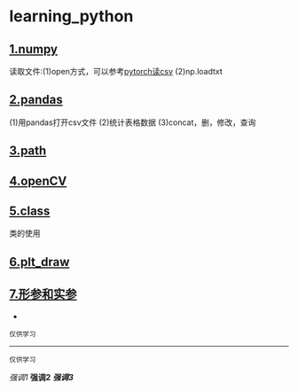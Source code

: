 # learning_python
## [1.numpy](./np)
  读取文件:(1)open方式，可以参考[pytorch读csv](../torch/read_csv.py)
  (2)np.loadtxt
  
## [2.pandas](./pandas)
  (1)用pandas打开csv文件
  (2)统计表格数据
  (3)concat，删，修改，查询
  
## [3.path](./path&str)
  
## [4.openCV](./openCV)
  
## [5.class](./class)
  类的使用
  
## [6.plt_draw](./draw_plt)
  
## [7.形参和实参](./实参形参.py)
  
-
```
仅供学习
```
---

``仅供学习``

*强调1*
**强调2**
***强调3***